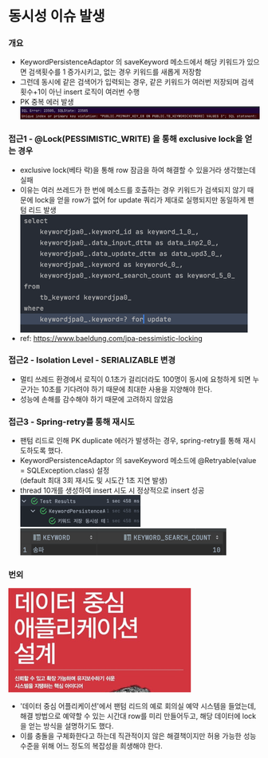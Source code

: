 # 동시성 이슈 발생

### 개요
- KeywordPersistenceAdaptor 의 saveKeyword 메소드에서 해당 키워드가 있으면 검색횟수를 1 증가시키고,
  없는 경우 키워드를 새롭게 저장함
- 그런데 동시에 같은 검색어가 입력되는 경우, 같은 키워드가 여러번 저장되며 검색횟수+1이 아닌 insert 로직이 여러번 수행
- PK 중복 에러 발생  
  ![img_1.png](chore/concurrency-issue/img_1.png)

### 접근1 - @Lock(PESSIMISTIC_WRITE) 을 통해 exclusive lock을 얻는 경우
- exclusive lock(베타 락)을 통해 row 잠금을 하여 해결할 수 있을거라 생각했는데 실패
- 이유는 여러 쓰레드가 한 번에 메소드를 호출하는 경우 키워드가 검색되지 않기 때문에 lock을 얻을 row가 없어 
  for update 쿼리가 제대로 실행되지만 동일하게 팬텀 리드 발생  
![img.png](chore/concurrency-issue/img.png)
- ref: https://www.baeldung.com/jpa-pessimistic-locking
  
### 접근2 - Isolation Level - SERIALIZABLE 변경
- 멀티 쓰레드 환경에서 로직이 0.1초가 걸리더라도 100명이 동시에 요청하게 되면 누군가는 10초를 기다려야 하기 때문에 최대한 사용을 지양해야 한다. 
- 성능에 손해를 감수해야 하기 때문에 고려하지 않았음

### 접근3 - Spring-retry를 통해 재시도 
- 팬텀 리드로 인해 PK duplicate 에러가 발생하는 경우, spring-retry를 통해 재시도하도록 했다.
- KeywordPersistenceAdaptor 의 saveKeyword 메소드에 @Retryable(value = SQLException.class) 설정  
  (default 최대 3회 재시도 및 시도간 1초 지연 발생)
- thread 10개를 생성하여 insert 시도 시 정상적으로 insert 성공  
![img_2.png](chore/concurrency-issue/img_2.png)    
![img_3.png](chore/concurrency-issue/img_3.png)
  
### 번외
![img_4.png](chore/concurrency-issue/img_4.png)  
- '데이터 중심 어플리케이션'에서 팬텀 리드의 예로 회의실 예약 시스템을 들었는데, 해결 방법으로 예약할 수 있는 시간대 row를 미리 만들어두고,
해당 데이터에 lock을 얻는 방식을 설명하기도 했다.
- 이를 충돌을 구체화한다고 하는데 직관적이지 않은 해결책이지만 허용 가능한 성능 수준을 위해 어느 정도의 복잡성을 희생해야 한다.
